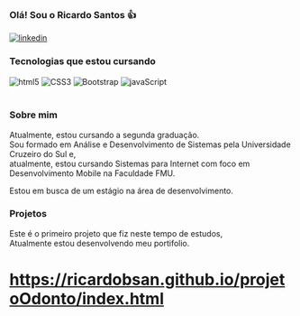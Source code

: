 ### Olá! Sou o Ricardo Santos 👍
[![linkedin](https://img.shields.io/badge/LinkedIn-0077B5?style=for-the-badge&logo=linkedin&logoColor=white)](https://www.linkedin.com/in/ricardo-batista-dos-santos/)


<!--![Ricardo Santos GitHub stats](https://github-readme-stats.vercel.app/api?username=ricardobsan&show_icons=true&theme=highcontrast)
-->
### Tecnologias que estou cursando 
<div style="display: inline-block;">
    <img  align="center" src="https://img.shields.io/badge/HTML5-E34F26?style=for-the-badge&logo=html5&logoColor=white" alt="html5"/>
    <img  align="center" src="https://img.shields.io/badge/CSS3-1572B6?style=for-the-badge&logo=css3&logoColor=white" alt="CSS3"/>
    <img  align="center" src="https://img.shields.io/badge/Bootstrap-563D7C?style=for-the-badge&logo=bootstrap&logoColor=white" alt="Bootstrap"/>
    <img  align="center" src="https://img.shields.io/badge/JavaScript-F7DF1E?style=for-the-badge&logo=javascript&logoColor=black" alt="javaScript"/> 
  <br>
  <br>
</div>

### Sobre mim

Atualmente, estou cursando a segunda graduação.<br> 
Sou formado em Análise e Desenvolvimento de Sistemas pela Universidade Cruzeiro do Sul e, <br> atualmente, estou cursando Sistemas para Internet com foco em Desenvolvimento Mobile na Faculdade FMU. <br>

Estou em busca de um estágio na área de desenvolvimento.

### Projetos

Este é o primeiro projeto que fiz neste tempo de estudos,<br>
Atualmente estou desenvolvendo meu portifolio.

# https://ricardobsan.github.io/projetoOdonto/index.html
